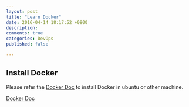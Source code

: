```yaml
---
layout: post
title: "Learn Docker"
date: 2016-04-14 18:17:52 +0800
description: 
comments: true
categories: DevOps
published: false

---
```



## Install Docker

Please refer the [Docker Doc](https://docs.docker.com/engine/installation/linux/ubuntulinux/) to install Docker in ubuntu or other machine.

[Docker Doc](https://docs.docker.com/engine/quickstart/)

